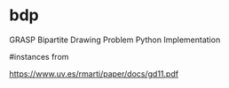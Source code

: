 # bdp
GRASP Bipartite Drawing Problem Python Implementation


#instances from 

https://www.uv.es/rmarti/paper/docs/gd11.pdf